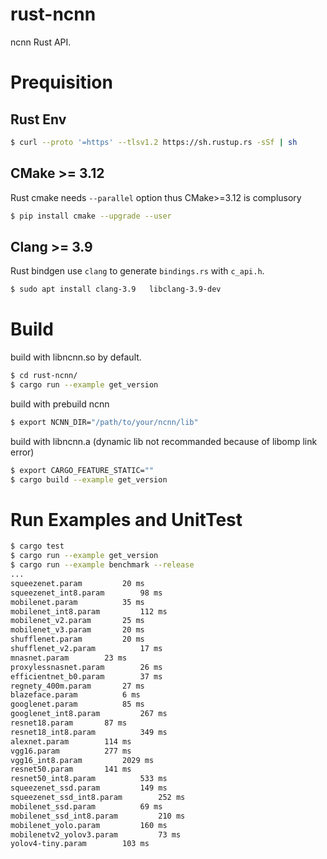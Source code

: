 # rust-ncnn

ncnn Rust API.

# Prequisition

## Rust Env
```bash
$ curl --proto '=https' --tlsv1.2 https://sh.rustup.rs -sSf | sh
```


## CMake >= 3.12

Rust cmake needs `--parallel` option thus CMake>=3.12 is complusory

```bash
$ pip install cmake --upgrade --user
```

## Clang >= 3.9

Rust bindgen use `clang` to generate `bindings.rs` with `c_api.h`.

```bash
$ sudo apt install clang-3.9   libclang-3.9-dev
```

# Build

build with libncnn.so by default.
```bash
$ cd rust-ncnn/
$ cargo run --example get_version
```

build with prebuild ncnn
```bash
$ export NCNN_DIR="/path/to/your/ncnn/lib"
```

build with libncnn.a (dynamic lib not recommanded because of libomp link error)
```bash
$ export CARGO_FEATURE_STATIC=""
$ cargo build --example get_version
```

# Run Examples and UnitTest

```bash
$ cargo test
$ cargo run --example get_version
$ cargo run --example benchmark --release
...
squeezenet.param 		 20 ms
squeezenet_int8.param 		 98 ms
mobilenet.param 		 35 ms
mobilenet_int8.param 		 112 ms
mobilenet_v2.param 		 25 ms
mobilenet_v3.param 		 20 ms
shufflenet.param 		 20 ms
shufflenet_v2.param 		 17 ms
mnasnet.param 		 23 ms
proxylessnasnet.param 		 26 ms
efficientnet_b0.param 		 37 ms
regnety_400m.param 		 27 ms
blazeface.param 		 6 ms
googlenet.param 		 85 ms
googlenet_int8.param 		 267 ms
resnet18.param 		 87 ms
resnet18_int8.param 		 349 ms
alexnet.param 		 114 ms
vgg16.param 		 277 ms
vgg16_int8.param 		 2029 ms
resnet50.param 		 141 ms
resnet50_int8.param 		 533 ms
squeezenet_ssd.param 		 149 ms
squeezenet_ssd_int8.param 		 252 ms
mobilenet_ssd.param 		 69 ms
mobilenet_ssd_int8.param 		 210 ms
mobilenet_yolo.param 		 160 ms
mobilenetv2_yolov3.param 		 73 ms
yolov4-tiny.param 		 103 ms
```
